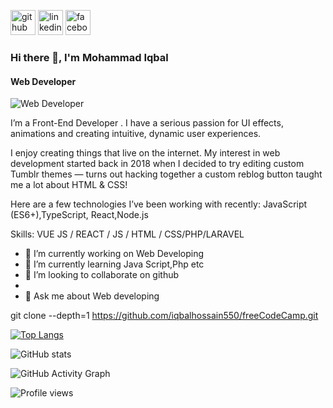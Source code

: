 [<img src='https://cdn.jsdelivr.net/npm/simple-icons@3.0.1/icons/github.svg' alt='github' height='40'>](https://github.com/https://github.com/iqbalhossain550)  [<img src='https://cdn.jsdelivr.net/npm/simple-icons@3.0.1/icons/linkedin.svg' alt='linkedin' height='40'>](https://www.linkedin.com/in/https://www.linkedin.com/in/mohammad-iqbal-hossain-514457221//)  [<img src='https://cdn.jsdelivr.net/npm/simple-icons@3.0.1/icons/facebook.svg' alt='facebook' height='40'>](https://www.facebook.com/https://www.facebook.com/profile.php?id=100041262888177)  


### Hi there 👋, I'm Mohammad Iqbal
#### Web Developer
![Web Developer](https://media-exp1.licdn.com/dms/image/C5603AQEy_lCgNzBXmg/profile-displayphoto-shrink_100_100/0/1649611553049?e=1658966400&v=beta&t=9jNxaSINqrle1Xowbl2euSCktsAEmr6-dFg7tD8U-3s)

I’m a Front-End Developer . I have a serious passion for UI effects, animations and creating intuitive, dynamic user experiences.

I enjoy creating things that live on the internet. My interest in web development started back in 2018 when I decided to try editing custom Tumblr themes — turns out hacking together a custom reblog button taught me a lot about HTML & CSS!

Here are a few technologies I’ve been working with recently: JavaScript (ES6+),TypeScript, React,Node.js

Skills: VUE JS / REACT / JS / HTML / CSS/PHP/LARAVEL

- 🔭 I’m currently working on Web Developing 
- 🌱 I’m currently learning Java Script,Php etc 
- 👯 I’m looking to collaborate on github 
- 
- 💬 Ask me about Web developing 

git clone --depth=1 https://github.com/iqbalhossain550/freeCodeCamp.git



[![Top Langs](https://github-readme-stats.vercel.app/api/top-langs/?username=https://github.com/iqbalhossain550)](https://github.com/anuraghazra/github-readme-stats)

![GitHub stats](https://github-readme-stats.vercel.app/api?username=https://github.com/iqbalhossain550&show_icons=true)  

![GitHub Activity Graph](https://activity-graph.herokuapp.com/graph?username=https://github.com/iqbalhossain550)  

![Profile views](https://gpvc.arturio.dev/https://github.com/iqbalhossain550)  
